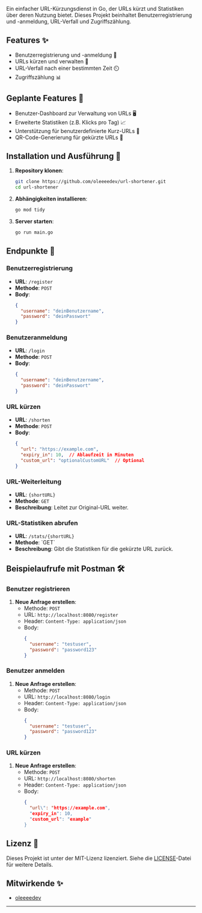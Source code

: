Ein einfacher URL-Kürzungsdienst in Go, der URLs kürzt und Statistiken über deren Nutzung bietet. Dieses Projekt beinhaltet Benutzerregistrierung und -anmeldung, URL-Verfall und Zugriffszählung.

## Features ✨

- Benutzerregistrierung und -anmeldung 🔐
- URLs kürzen und verwalten 🔗
- URL-Verfall nach einer bestimmten Zeit ⏲️
- Zugriffszählung 📊

## Geplante Features 🔮

- Benutzer-Dashboard zur Verwaltung von URLs 🖥️
- Erweiterte Statistiken (z.B. Klicks pro Tag) 📈
- Unterstützung für benutzerdefinierte Kurz-URLs 🎨
- QR-Code-Generierung für gekürzte URLs 📱

## Installation und Ausführung 🚀

1. **Repository klonen**:
   ```sh
   git clone https://github.com/oleeeedev/url-shortener.git
   cd url-shortener
   ```

2. **Abhängigkeiten installieren**:
   ```sh
   go mod tidy
   ```

3. **Server starten**:
   ```sh
   go run main.go
   ```

## Endpunkte 📡

### Benutzerregistrierung

- **URL**: `/register`
- **Methode**: `POST`
- **Body**:
  ```json
  {
    "username": "deinBenutzername",
    "password": "deinPasswort"
  }
  ```

### Benutzeranmeldung

- **URL**: `/login`
- **Methode**: `POST`
- **Body**:
  ```json
  {
    "username": "deinBenutzername",
    "password": "deinPasswort"
  }
  ```

### URL kürzen

- **URL**: `/shorten`
- **Methode**: `POST`
- **Body**:
  ```json
  {
    "url": "https://example.com",
    "expiry_in": 10,  // Ablaufzeit in Minuten
    "custom_url": "optionalCustomURL"  // Optional
  }
  ```

### URL-Weiterleitung

- **URL**: `{shortURL}`
- **Methode**: `GET`
- **Beschreibung**: Leitet zur Original-URL weiter.

### URL-Statistiken abrufen

- **URL**: `/stats/{shortURL}`
- **Methode**: \`GET\`
- **Beschreibung**: Gibt die Statistiken für die gekürzte URL zurück.

## Beispielaufrufe mit Postman 🛠️

### Benutzer registrieren

1. **Neue Anfrage erstellen**:
   - Methode: `POST`
   - URL: `http://localhost:8080/register`
   - Header: `Content-Type: application/json`
   - Body:
     ```json
     {
       "username": "testuser",
       "password": "password123"
     }
     ```

### Benutzer anmelden

1. **Neue Anfrage erstellen**:
   - Methode: `POST`
   - URL: `http://localhost:8080/login`
   - Header: `Content-Type: application/json`
   - Body:
     ```json
     {
       "username": "testuser",
       "password": "password123"
     }
     ```

### URL kürzen

1. **Neue Anfrage erstellen**:
   - Methode: `POST`
   - URL: `http://localhost:8080/shorten`
   - Header: `Content-Type: application/json`
   - Body:
     ```json
     {
       "url\": "https://example.com",
       "expiry_in": 10,
       "custom_url": "example"
     }
     ```

## Lizenz 📜

Dieses Projekt ist unter der MIT-Lizenz lizenziert. Siehe die [LICENSE](LICENSE)-Datei für weitere Details.

## Mitwirkende ✨

- [oleeeedev](https://github.com/oleeeedev)

---
